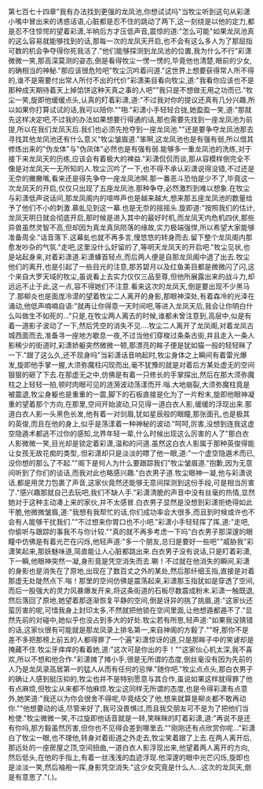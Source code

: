第七百七十四章"我有办法找到更强的龙凤池,你想试试吗"当牧尘听到这句从彩潇小嘴中冒出来的诱惑话语,心脏都是忍不住的跳动了两下,这一刻绕是以他的定力,都是忍不住惊愕的望着彩潇,半晌后方才压低声音,震惊的道:"怎么可能"如果龙凤池真的这么容易就能够找到的话,那每一次的龙凤天开启,也不会有这么多人为了那屈指可数的机会争夺得你死我活了."他们能够探测到龙凤池的位置,我为什么不行"彩潇微微一笑,那高深莫测的姿态,倒是看得牧尘一愣一愣的,毕竟他也清楚,眼前的少女,的确相当的神秘."那应该很危险吧"牧尘沉吟着问道."这世界上想要获得常人所不得的,谁不是需要付出常人所付不出的代价"彩潇美目看向牧尘,道:"我看你应该也不是那种成天期待着天上掉馅饼这种天真之事的人吧""我只是不想做无用之功而已."牧尘一笑,旋即他缓缓点头,认真的盯着彩潇,道:"不过我对你的提议还真有几分兴趣,所以如果你打算试试的话,我可以陪你.""啪."彩潇小手轻轻合拢,她盈盈一笑,道:"那就先这样决定吧,不过我的办法如果想要行得通的话,那也需要先找到一座龙凤池为前提,所以在我们龙凤天后.我们也必须先抢夺到一座龙凤池.""还是要争夺龙凤池那去寻找其他龙凤池还有什么意义"牧尘皱眉道."笨啊,这龙凤池也是有强有弱,所以借其修炼出来的"伪龙体"与"伪凤体"必然也是有强有弱.能够多一重龙凤池的洗练,对于接下来龙凤天的历练,应该会有着极大的裨益."彩潇侃侃而谈,那从容模样倒完全不像是对龙凤天一无所知的人.牧尘沉吟了一下,也不得不承认彩潇说得没错,不过还是无奈的撇撇嘴,看来还是得先争夺一座龙凤池啊.那一番恶斗恐怕是少不了,毕竟这一次龙凤天的开启,仅仅只出现了五座龙凤池.那种争夺,必然激烈到难以想象.在牧尘与彩潇低声说话间,那龙凤阁内的喧哗声也是越来越大,想来那五座龙凤池的数量给予了他们不小的刺激.慕虬见到这一幕.也是无奈的摇摇头.旋即道:"按照我们的估计,龙凤天明日就会彻底开启,那时候是进入其中的最好时机,而龙凤天内危机四伏,那些异兽虽然灵智不高,但却因为真龙真凤陨落的缘故,实力极端强悍,所以希望大家能够准备周全."话音落下.这幕虬也就不再多言,慢悠悠的转身而去.留下整个龙凤阁内那愈发吵杂的气氛."走吧,这里没什么好留的了,等明天龙凤天的开启吧."牧尘见状,也是站起身来,对着彩潇道.彩潇螓首轻点,而后两人便是自那龙凤阁中退了出去.牧尘他们的离开,也是引起了一些目光的注意,那苏碧月以及红鱼美目都是微微闪了闪,这个来自大罗天域的牧尘,虽说看上去实力仅仅三品至尊,但他所展露出来的战斗力,却远远不止于此,这一点,容不得她们不注意.看来这次的龙凤天,倒是要出现不少黑马了.那柳炎也是面庞冷漠的望着牧尘二人离开的身影,那眼神深处,有着森冷的光泽在涌动,他低声喃喃自语:"就再让你得意一天时间吧,等进入龙凤天后,我会让你明白什么叫做生不如死的…"只是,在牧尘两人离去的时候,谁都未曾注意到,高层中,似是有着一道影子波动了一下,然后凭空的消失不见.…牧尘二人离开了龙凤阁,对着龙凤古城西面而去,准备寻一座地方歇息一夜,不过当他们穿梭过条条古街,并且走入一条人影稀少的街道时,彩潇娇躯突然微微一顿,那漂亮的眸子便是犹如猫一般的轻轻眯了一下."跟了这么久,还不现身吗"当彩潇话音响起时,牧尘身体之上瞬间有着雷光爆发,旋即他手掌一握,大须弥魔柱闪现而出,毫不犹豫的就是对着后方某处虚无的空间狠狠的砸了下去.在那虚无之中,仿佛是有着一只修长的手掌探出,然后在那大须弥魔柱之上轻轻一拍,顿时肉眼可见的涟漪波动荡漾而开.嗡.大地崩裂,大须弥魔柱竟是被震退,牧尘身躯也是重重的一震,脚下的石板直接是化为了一片粉末,旋即他眼神凝重的望着那个方向,在那里,空间开始波动,只见得一道白衣人影,缓缓的浮现出来.那道白衣人影一头黑色长发,他有着一对剑眉,犹如星辰般的眼瞳,那张面孔,也是极其的英俊,而且在他的身上,似乎是荡漾着一种神秘的波动."呵呵,厉害,没想到连我这虚空隐遁术都逃不过你的感知,北界年轻一辈,什么时候出现这么厉害的人了"那白衣人影微微一笑,目光却是锁定着彩潇,温和的问道.虽然这白衣人影属于那种英俊得能让女孩无故花痴的类型,.但彩潇却只是淡淡的瞟了他一眼,道:"一个虚空隐遁术而已,没你想的那么了不起.""阁下是何人为什么要跟踪我们"牧尘皱眉道."抱歉,因为无意间听到了你们的谈话,而我对此也略感兴趣."白衣男子道.牧尘眼神一凝,他与彩潇说话,都是用灵力包裹了声音,这家伙竟然还能够无意间探测到这份手段,可是相当厉害了."感兴趣那就自己去玩吧,我们不缺人手."彩潇清脆的声音中没有丝毫的热情,显然她对于这种主动凑上来的家伙,并不太感冒.白衣男子显然是没想到彩潇拒绝得如此干脆,他微微皱眉,道:"我想有我帮忙的话,你们成功率会大很多,而且到时候或许也不会有人能够干扰我们.""不过想来你胃口也不小吧."彩潇小手轻轻挥了挥,道:"走吧,你偷听与跟踪的事我不与你计较.""真的就不再多考虑一下吗"白衣男子那深邃的眼瞳中仿佛是有着光芒在闪烁,他轻声道:"多一个朋友,总归是要好一些吧""威胁我"彩潇笑起来,那妖魅味道,简直能让人心脏都跳出来.白衣男子没有说话,只是盯着彩潇,下一瞬,他眼神突然一凝,身形竟是凭空消失而去.唰！不过就在他消失的瞬间,彩潇的身影也是消失在了原地,出现在了数百丈之外的某处,然后那纤细玉指,直接是对着那虚无处陡然点下.嗡！那里的空间仿佛是震荡起来,彩潇那玉指犹如是穿透了空间,而后一股强大的灵力风暴爆发开来,将这条街道的石板尽数震成粉末.彩潇一触既退,然后落回了原地,她望着那逐渐恢复平静的空间,倒是讶异的挑了挑眉,道:"这家伙还蛮厉害的呢,可惜我身上封印太多,不然就把他锁在空间里面,让他想遁都遁不了."显然先前的对碰中,她似乎也没占到多大的好处.牧尘若有所思,轻声道:"如果我没猜错的话,这家伙很有可能就是那龙凤录上排名第一,来自神阁的方毅了.""呀,那你不是差不多把那榜上前五的人都得罪了一个遍"彩潇惊讶的道,只是那眸子中的笑谑却是掩藏不住.牧尘牙痒痒的看着她,道:"这次可是你出的手！""这家伙心机太深,我不喜欢,所以不想和他合作."彩潇摊了摊小手,很是无所谓的态度,倒丝毫没有因为先前的人乃是龙凤录高居第一的猛人从而有任何的忌惮."随你吧."牧尘点点头,那白衣男子的确让人感到挺压抑的,牧尘也并不是特别愿意与其合作,虽说如果这样就得罪了他有点麻烦,但牧尘从来都不怕麻烦.牧尘这同样无所谓的态度,也是令得彩潇有点意外,她笑道:"我还以为你会很舍不得呢,毕竟结交了他,想来就算是柳炎都不敢再动你.""他想要动的话,尽管来好了,我可没畏惧过,而且我交朋友可不是为了把他们当枪使."牧尘微微一笑,不过旋即他话音就是一转,笑眯眯的盯着彩潇,道:"再说不是还有你吗,那方毅虽然厉害,但你也不见得会差到哪里去.""刚刚还有点欣赏你呢…"彩潇白了牧尘一眼,也不理他,转身对着街道之外走去,牧尘笑着跟了上去.在两人离开后,那远处的一座房屋之顶,空间扭曲,一道白衣人影浮现出来,他望着两人离开的方向,然后低头,在他的手指上,有着一丝浅浅的血迹浮现.他深邃的眼中光芒闪烁,旋即也是淡淡一笑,然后袖袍一挥,身影凭空消失."这少女究竟是什么人…这次的龙凤天,倒是有意思了."(.)。
